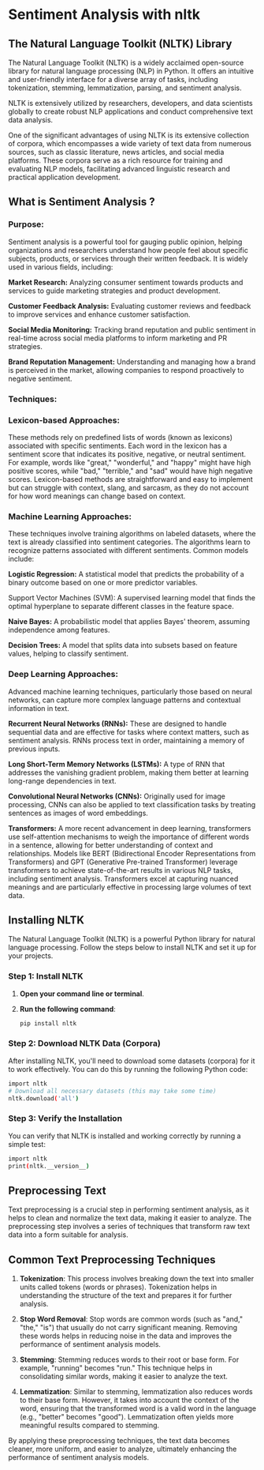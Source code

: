 # Sentiment Analysis with nltk
## The Natural Language Toolkit (NLTK) Library

The Natural Language Toolkit (NLTK) is a widely acclaimed open-source library for natural language processing (NLP) in Python. It offers an intuitive and user-friendly interface for a diverse array of tasks, including tokenization, stemming, lemmatization, parsing, and sentiment analysis.

NLTK is extensively utilized by researchers, developers, and data scientists globally to create robust NLP applications and conduct comprehensive text data analysis.

One of the significant advantages of using NLTK is its extensive collection of corpora, which encompasses a wide variety of text data from numerous sources, such as classic literature, news articles, and social media platforms. These corpora serve as a rich resource for training and evaluating NLP models, facilitating advanced linguistic research and practical application development.
## What is Sentiment Analysis ?
### Purpose:

Sentiment analysis is a powerful tool for gauging public opinion, helping organizations and researchers understand how people feel about specific subjects, products, or services through their written feedback. It is widely used in various fields, including:

**Market Research:** Analyzing consumer sentiment towards products and services to guide marketing strategies and product development.

**Customer Feedback Analysis:** Evaluating customer reviews and feedback to improve services and enhance customer satisfaction.

**Social Media Monitoring:** Tracking brand reputation and public sentiment in real-time across social media platforms to inform marketing and PR strategies.

**Brand Reputation Management:** Understanding and managing how a brand is perceived in the market, allowing companies to respond proactively to negative sentiment.

### Techniques:

### Lexicon-based Approaches:

These methods rely on predefined lists of words (known as lexicons) associated with specific sentiments. Each word in the lexicon has a sentiment score that indicates its positive, negative, or neutral sentiment.
For example, words like "great," "wonderful," and "happy" might have high positive scores, while "bad," "terrible," and "sad" would have high negative scores.
Lexicon-based methods are straightforward and easy to implement but can struggle with context, slang, and sarcasm, as they do not account for how word meanings can change based on context.

### Machine Learning Approaches:

These techniques involve training algorithms on labeled datasets, where the text is already classified into sentiment categories. The algorithms learn to recognize patterns associated with different sentiments.
Common models include:

**Logistic Regression:** A statistical model that predicts the probability of a binary outcome based on one or more predictor variables.

Support Vector Machines (SVM): A supervised learning model that finds the optimal hyperplane to separate different classes in the feature space.

**Naive Bayes:** A probabilistic model that applies Bayes' theorem, assuming independence among features.

**Decision Trees:** A model that splits data into subsets based on feature values, helping to classify sentiment.

### Deep Learning Approaches:

Advanced machine learning techniques, particularly those based on neural networks, can capture more complex language patterns and contextual information in text.

**Recurrent Neural Networks (RNNs):** These are designed to handle sequential data and are effective for tasks where context matters, such as sentiment analysis. RNNs process text in order, maintaining a memory of previous inputs.

**Long Short-Term Memory Networks (LSTMs):** A type of RNN that addresses the vanishing gradient problem, making them better at learning long-range dependencies in text.

**Convolutional Neural Networks (CNNs):** Originally used for image processing, CNNs can also be applied to text classification tasks by treating sentences as images of word embeddings.

**Transformers:** A more recent advancement in deep learning, transformers use self-attention mechanisms to weigh the importance of different words in a sentence, allowing for better understanding of context and relationships. Models like BERT (Bidirectional Encoder Representations from Transformers) and GPT (Generative Pre-trained Transformer) leverage transformers to achieve state-of-the-art results in various NLP tasks, including sentiment analysis. Transformers excel at capturing nuanced meanings and are particularly effective in processing large volumes of text data.

## Installing NLTK

The Natural Language Toolkit (NLTK) is a powerful Python library for natural language processing. Follow the steps below to install NLTK and set it up for your projects.

### Step 1: Install NLTK

1. **Open your command line or terminal**.

2. **Run the following command**:

   ```bash
   pip install nltk

### Step 2: Download NLTK Data (Corpora)
After installing NLTK, you'll need to download some datasets (corpora) for it to work effectively. You can do this by running the following Python code:
```bash
import nltk
# Download all necessary datasets (this may take some time)
nltk.download('all')
```
### Step 3: Verify the Installation
You can verify that NLTK is installed and working correctly by running a simple test:
```bash
import nltk
print(nltk.__version__) 
```
## Preprocessing Text

Text preprocessing is a crucial step in performing sentiment analysis, as it helps to clean and normalize the text data, making it easier to analyze. The preprocessing step involves a series of techniques that transform raw text data into a form suitable for analysis. 

## Common Text Preprocessing Techniques

1. **Tokenization**: This process involves breaking down the text into smaller units called tokens (words or phrases). Tokenization helps in understanding the structure of the text and prepares it for further analysis.

2. **Stop Word Removal**: Stop words are common words (such as "and," "the," "is") that usually do not carry significant meaning. Removing these words helps in reducing noise in the data and improves the performance of sentiment analysis models.

3. **Stemming**: Stemming reduces words to their root or base form. For example, "running" becomes "run." This technique helps in consolidating similar words, making it easier to analyze the text.

4. **Lemmatization**: Similar to stemming, lemmatization also reduces words to their base form. However, it takes into account the context of the word, ensuring that the transformed word is a valid word in the language (e.g., "better" becomes "good"). Lemmatization often yields more meaningful results compared to stemming.

By applying these preprocessing techniques, the text data becomes cleaner, more uniform, and easier to analyze, ultimately enhancing the performance of sentiment analysis models.

